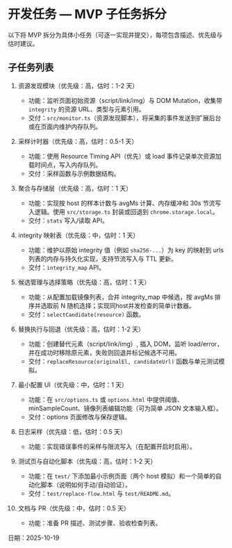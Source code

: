 # 开发任务 — MVP 子任务拆分

以下将 MVP 拆分为具体小任务（可逐一实现并提交），每项包含描述、优先级与估时建议。

## 子任务列表

1. 资源发现模块（优先级：高，估时：1-2 天）
   - 功能：监听页面初始资源（script/link/img）与 DOM Mutation，收集带 `integrity` 的资源 URL、类型与元素引用。
   - 交付：`src/monitor.ts`（资源发现脚本），将采集的事件发送到扩展后台或在页面内维护内存队列。

2. 采样计时器（优先级：高，估时：0.5-1 天）
   - 功能：使用 Resource Timing API（优先）或 load 事件记录单次资源加载时间点，写入内存队列。
   - 交付：采样函数与示例数据结构。

3. 聚合与存储层（优先级：高，估时：1 天）
   - 功能：实现按 host 的样本计数与 avgMs 计算、内存缓冲和 30s 节流写入逻辑。使用 `src/storage.ts` 封装或回退到 `chrome.storage.local`。
   - 交付：`stats` 写入/读取 API。

4. integrity 映射表（优先级：中，估时：1 天）
   - 功能：维护以原始 integrity 值（例如 `sha256-...`）为 key 的映射到 urls 列表的内存与持久化实现，支持节流写入与 TTL 更新。
   - 交付：`integrity_map` API。

5. 候选管理与选择策略（优先级：高，估时：1 天）
   - 功能：从配置加载镜像列表，合并 integrity_map 中候选，按 avgMs 排序并选取前 N 随机选择；实现同host并发检查的简单计数器。
   - 交付：`selectCandidate(resource)` 函数。

6. 替换执行与回退（优先级：高，估时：1-2 天）
   - 功能：创建替代元素（script/link/img）, 插入 DOM，监听 load/error，并在成功时移除原元素，失败则回退并标记候选不可用。
   - 交付：`replaceResource(originalEl, candidateUrl)` 函数与单元测试模拟。

7. 最小配置 UI（优先级：中，估时：1 天）
   - 功能：在 `src/options.ts` 或 `options.html` 中提供阈值、minSampleCount、镜像列表编辑功能（可为简单 JSON 文本输入框）。
   - 交付：options 页面修改与保存逻辑。

8. 日志采样（优先级：低，估时：0.5 天）
   - 功能：实现错误事件的采样与限流写入（在配置开启时启用）。

9. 测试页与自动化脚本（优先级：高，估时：1-2 天）
   - 功能：在 `test/` 下添加最小示例页面（两个 host 模拟）和一个简单的自动化脚本（说明如何手动/自动验证）。
   - 交付：`test/replace-flow.html` 与 `test/README.md`。

10. 文档与 PR（优先级：中，估时：0.5 天）
    - 功能：准备 PR 描述、测试步骤、验收检查列表。

日期：2025-10-19
